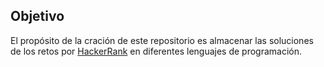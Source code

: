 ## Objetivo
El propósito de la cración de este repositorio es almacenar las soluciones de los retos por [HackerRank](https://www.hackerrank.com/) en diferentes lenguajes de programación.
